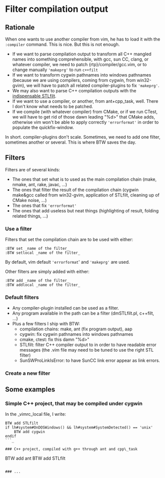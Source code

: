 # Filter compilation output

## Rationale

When one wants to use another compiler from vim, he has to load it with the `:compiler` command. This is nice. But this is not enough.
  * If we want to parse compilation output to transform all C++ mangled names into something comprehensible, with gcc, sun CC, clang, or whatever compiler, we need to patch {rtp}/compiler/gcc.vim, or to change manually `'makeprg'` to run `c++filt`
  * If we want to transform cygwin pathnames into windows pathnames (because we are using compilers, coming from cygwin, from win32-gvim), we will have to patch all related compiler-plugins to fix `'makeprg'`.
  * We may also want to parse C++ compilation outputs with the [indispensable STLfilt](http://www.bdsoft.com/tools/stlfilt.html).
  * If we want to use a compiler, or another, from ant+cpp\_task, well. There I don't know what needs to be patched.
  * If we compile (with whatever compiler) from CMake, or if we run CTest, we will have to get rid of those dawn leading "%d>" that CMake adds, otherwise vim won't be able to apply correctly `'errorformat'` in order to populate the quickfix-window.

In short. compiler-plugins don't scale. Sometimes, we need to add one filter, sometimes another or several. This is where BTW saves the day.

## Filters

Filters are of several kinds:
  * The ones that set what is to used as the main compilation chain (make, nmake, ant, rake, javac, ...)
  * The ones that filter the result of the compilation chain (cygwin make&gcc called from win32-gvim, application of STLfilt, cleaning up of CMake noise, ...)
  * The ones that fix `'errorformat'`
  * The ones that add useless but neat things (highlighting of result, folding related things, ...)

### Use a filter

Filters that set the compilation chain are to be used with either:
```
:BTW set _name of the filter_
:BTW setlocal _name of the filter_
```

By default, vim default `'errorformat`' and `'makeprg'` are used.

Other filters are simply added with either:
```
:BTW add _name of the filter_
:BTW addlocal _name of the filter_
```

### Default filters

  * Any compiler-plugin installed can be used as a filter.
  * Any program available in the path can be a filter (dmSTLfilt.pl, c++filt, ...)
  * Plus a few filters I ship with BTW:
    * compilation chains: make, ant (fix program output), aap
    * cygwin: fix cygwin pathnames into windows pathnames
    * cmake, ctest: fix this damn "%d>"
    * STLfilt: filter C++ compiler output to in order to have readable error messages (the .vim file may need to be tuned to use the right STL filter)
    * SunSWProLinkIsError: to have SunCC link error appear as link errors.

### Create a new filter

## Some examples

### Simple C++ project, that may be compiled under cygwin

In the _vimrc\_local file, I write:
```
BTW add STLfilt
if lh#system#OnDOSWindows() && lh#system#SystemDetected() == 'unix'
    BTW add cygwin
endif
```_

### C++ project, compiled with g++ through ant and cpp\_task
```
BTW add ant
BTW add STLfilt
```

### ...